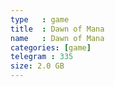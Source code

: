 ```yaml
---
type   : game
title  : Dawn of Mana
name   : Dawn of Mana
categories: [game]
telegram : 335
size: 2.0 GB
---
```




